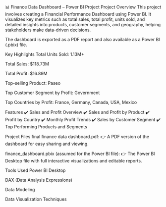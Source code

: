 📊 Finance Data Dashboard – Power BI Project
Project Overview
This project involves creating a Financial Performance Dashboard using Power BI. It visualizes key metrics such as total sales, total profit, units sold, and detailed insights into products, customer segments, and geography, helping stakeholders make data-driven decisions.

The dashboard is exported as a PDF report and also available as a Power BI (.pbix) file.

Key Highlights
Total Units Sold: 1.13M+

Total Sales: $118.73M

Total Profit: $16.89M

Top-selling Product: Paseo

Top Customer Segment by Profit: Government

Top Countries by Profit: France, Germany, Canada, USA, Mexico

Features
✔️ Sales and Profit Overview
✔️ Sales and Profit by Product
✔️ Profit by Country
✔️ Monthly Profit Trends
✔️ Sales by Customer Segment
✔️ Top Performing Products and Segments

Project Files
final finance data dashboard.pdf:
👉 A PDF version of the dashboard for easy sharing and viewing.

finance_dashboard.pbix (assumed for the Power BI file):
👉 The Power BI Desktop file with full interactive visualizations and editable reports.

Tools Used
Power BI Desktop

DAX (Data Analysis Expressions)

Data Modeling

Data Visualization Techniques
